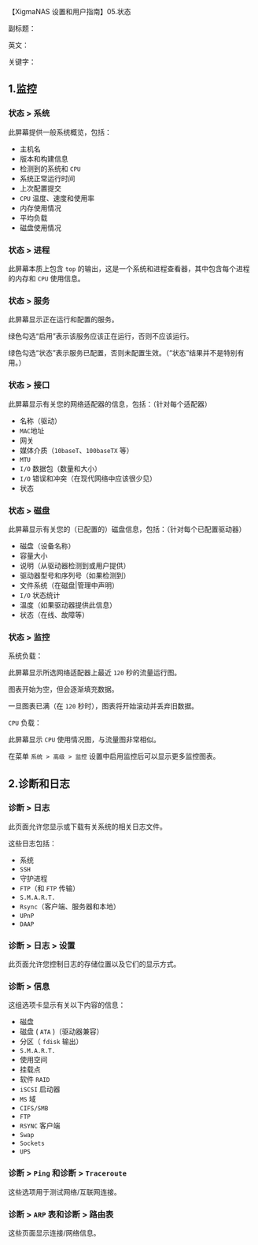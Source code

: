 【XigmaNAS 设置和用户指南】05.状态

副标题：

英文：

关键字：



## 1.监控

### 状态 > 系统

此屏幕提供一般系统概览，包括：

- 主机名
- 版本和构建信息
- 检测到的系统和 `CPU`
- 系统正常运行时间
- 上次配置提交
- `CPU` 温度、速度和使用率
- 内存使用情况
- 平均负载
- 磁盘使用情况



### 状态 > 进程

此屏幕本质上包含 `top` 的输出，这是一个系统和进程查看器，其中包含每个进程的内存和 `CPU` 使用信息。



### 状态 > 服务

此屏幕显示正在运行和配置的服务。

绿色勾选“启用”表示该服务应该正在运行，否则不应该运行。

绿色勾选“状态”表示服务已配置，否则未配置生效。（“状态”结果并不是特别有用。）



### 状态 > 接口

此屏幕显示有关您的网络适配器的信息，包括：（针对每个适配器）

- 名称（驱动）
- `MAC`地址
- 网关
- 媒体介质（`10baseT`、`100baseTX` 等）
- `MTU`
- `I/O` 数据包（数量和大小）
- `I/O` 错误和冲突（在现代网络中应该很少见）
- 状态



### 状态 > 磁盘

此屏幕显示有关您的（已配置的）磁盘信息，包括：（针对每个已配置驱动器）

- 磁盘（设备名称）
- 容量大小
- 说明（从驱动器检测到或用户提供）
- 驱动器型号和序列号（如果检测到）
- 文件系统（在磁盘|管理中声明）
- `I/O` 状态统计
- 温度（如果驱动器提供此信息）
- 状态（在线、故障等）



### 状态 > 监控

系统负载：

此屏幕显示所选网络适配器上最近 `120` 秒的流量运行图。

图表开始为空，但会逐渐填充数据。

一旦图表已满（在 `120` 秒时），图表将开始滚动并丢弃旧数据。



`CPU` 负载：

此屏幕显示 `CPU` 使用情况图，与流量图非常相似。

在菜单 `系统 > 高级 > 监控` 设置中启用监控后可以显示更多监控图表。





## 2.诊断和日志

### 诊断 > 日志

此页面允许您显示或下载有关系统的相关日志文件。

这些日志包括：

- 系统
- `SSH`
- 守护进程
- `FTP`（和 `FTP` 传输）
- `S.M.A.R.T.`
- `Rsync`（客户端、服务器和本地）
- `UPnP`
- `DAAP`



### 诊断 > 日志 > 设置

此页面允许您控制日志的存储位置以及它们的显示方式。



### 诊断 > 信息

这组选项卡显示有关以下内容的信息：

- 磁盘
- 磁盘 ( `ATA` )（驱动器兼容）
- 分区（ `fdisk` 输出）
- `S.M.A.R.T.`
- 使用空间
- 挂载点
- 软件 `RAID`
- `iSCSI` 启动器
- `MS` 域
- `CIFS/SMB`
- `FTP`
- `RSYNC` 客户端
- `Swap`
- `Sockets`
- `UPS`



### 诊断 > `Ping` 和诊断 > `Traceroute`

这些选项用于测试网络/互联网连接。



### 诊断 > `ARP` 表和诊断 > 路由表

这些页面显示连接/网络信息。